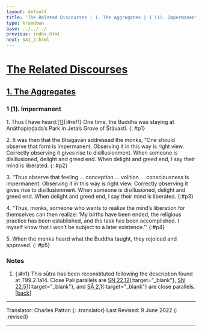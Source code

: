 ```yaml
---
layout: default
title: 'The Related Discourses | 1. The Aggregates | 1 (1). Impermanent'
type: kramdown
base: ../../../
previous: index.html
next: SA1_2.html
---
```


# [The Related Discourses](../index.html)
## [1. The Aggregates](index.html)
### 1 (1). Impermanent

1\. Thus I have heard:[\[1\]](#n1){:#ref1} One time, the Buddha was staying at Anāthapiṇḍada’s Park in Jeta’s Grove of Śrāvastī.
{: #p1}

2\. It was then that the Bhagavān addressed the monks, “One should observe that form is impermanent. Observing it in this way is right view. Correctly observing it gives rise to disillusionment. When someone is disillusioned, delight and greed end. When delight and greed end, I say their mind is liberated.
{: #p2}

3\. “Thus observe that feeling … conception … volition … consciousness is impermanent. Observing it in this way is right view. Correctly observing it gives rise to disillusionment. When someone is disillusioned, delight and greed end. When delight and greed end, I say their mind is liberated.
{:#p3}

4\. “Thus, monks, someone who wants to realize the mind’s liberation for themselves can then realize: ‘My births have been ended, the religious practice has been established, and the task has been accomplished. I myself know that I won’t be subject to a later existence.’”
{:#p4}

5\. When the monks heard what the Buddha taught, they rejoiced and approved.
{: #p5}

### Notes

1. {:#n1} This sūtra has been reconstituted following the description found at T99.2.1a14. Close Pali parallels are [SN 22.12](https://suttacentral.net/sn22.12){:target="_blank"}, [SN 22.51](https://suttacentral.net/sn22.51){:target="_blank"}, and [SĀ 2.1](../02/SA2_1.html){:target="_blank"} are close parallels. [\[back\]](#ref1)

---

Translator: Charles Patton
{: .translator}
Last Revised: 9 June 2022
{: .revised}

---
